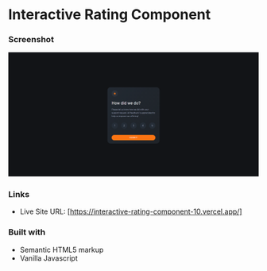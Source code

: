 # Interactive Rating Component

### Screenshot

![](screenshot/Screenshot.png)

### Links

- Live Site URL: [https://interactive-rating-component-10.vercel.app/]

### Built with

- Semantic HTML5 markup
- Vanilla Javascript



